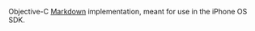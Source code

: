 Objective-C [Markdown](http://daringfireball.net/projects/markdown/) implementation, meant for use in the iPhone OS SDK.